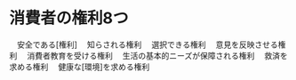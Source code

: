 # 消費者の権利8つ
　安全である[権利]
　知らされる権利
　選択できる権利
　意見を反映させる権利
　消費者教育を受ける権利
　生活の基本的ニーズが保障される権利
　救済を求める権利
　健康な[環境]を求める権利
